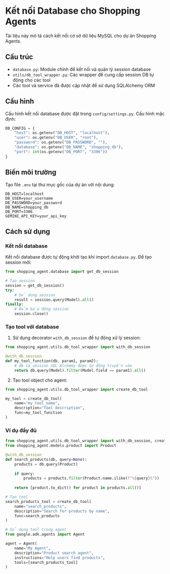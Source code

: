 # Kết nối Database cho Shopping Agents

Tài liệu này mô tả cách kết nối cơ sở dữ liệu MySQL cho dự án Shopping Agents.

## Cấu trúc

- `database.py`: Module chính để kết nối và quản lý session database
- `utils/db_tool_wrapper.py`: Các wrapper để cung cấp session DB tự động cho các tool
- Các tool và service đã được cập nhật để sử dụng SQLAlchemy ORM

## Cấu hình

Cấu hình kết nối database được đặt trong `config/settings.py`. Cấu hình mặc định:

```python
DB_CONFIG = {
    "host": os.getenv("DB_HOST", "localhost"),
    "user": os.getenv("DB_USER", "root"),
    "password": os.getenv("DB_PASSWORD", ""),
    "database": os.getenv("DB_NAME", "shopping_db"),
    "port": int(os.getenv("DB_PORT", "3306"))
}
```

## Biến môi trường

Tạo file `.env` tại thư mục gốc của dự án với nội dung:

```
DB_HOST=localhost
DB_USER=your_username
DB_PASSWORD=your_password
DB_NAME=shopping_db
DB_PORT=3306
GEMINI_API_KEY=your_api_key
```

## Cách sử dụng

### Kết nối database

Kết nối database được tự động khởi tạo khi import `database.py`. Để tạo session mới:

```python
from shopping_agent.database import get_db_session

# Tạo session
session = get_db_session()
try:
    # Sử dụng session
    result = session.query(Model).all()
finally:
    # Đảm bảo đóng session
    session.close()
```

### Tạo tool với database

1. Sử dụng decorator `with_db_session` để tự động xử lý session:

```python
from shopping_agent.utils.db_tool_wrapper import with_db_session

@with_db_session
def my_tool_function(db, param1, param2):
    # db là session SQL Alchemy được tự động truyền vào
    return db.query(Model).filter(Model.field == param1).all()
```

2. Tạo tool object cho agent:

```python
from shopping_agent.utils.db_tool_wrapper import create_db_tool

my_tool = create_db_tool(
    name="my_tool_name",
    description="Tool description",
    func=my_tool_function
)
```

### Ví dụ đầy đủ

```python
from shopping_agent.utils.db_tool_wrapper import with_db_session, create_db_tool
from shopping_agent.models.product import Product

@with_db_session
def search_products(db, query=None):
    products = db.query(Product)
    
    if query:
        products = products.filter(Product.name.ilike(f"%{query}%"))
    
    return [product.to_dict() for product in products.all()]

# Tạo tool
search_products_tool = create_db_tool(
    name="search_products",
    description="Search for products by name",
    func=search_products
)

# Sử dụng tool trong agent
from google.adk.agents import Agent

agent = Agent(
    name="My Agent",
    description="Product search agent",
    instructions="Help users find products",
    tools=[search_products_tool]
) 